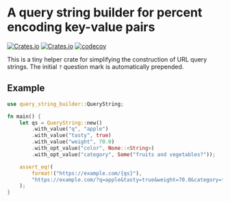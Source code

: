 # A query string builder for percent encoding key-value pairs

[![Crates.io](https://img.shields.io/crates/v/query-string-builder)](https://crates.io/crates/query-string-builder)
[![Crates.io](https://img.shields.io/crates/l/query-string-builder)](https://crates.io/crates/query-string-builder)
[![codecov](https://codecov.io/gh/sunsided/query-string-builder/graph/badge.svg?token=HUCXM04DOG)](https://codecov.io/gh/sunsided/query-string-builder)

This is a tiny helper crate for simplifying the construction of URL query strings.
The initial `?` question mark is automatically prepended.

## Example

```rust
use query_string_builder::QueryString;

fn main() {
    let qs = QueryString::new()
        .with_value("q", "apple")
        .with_value("tasty", true)
        .with_value("weight", 70.0)
        .with_opt_value("color", None::<String>)
        .with_opt_value("category", Some("fruits and vegetables?"));

    assert_eq!(
        format!("https://example.com/{qs}"),
        "https://example.com/?q=apple&tasty=true&weight=70.0&category=fruits%20and%20vegetables?&tasty=true"
    );
}
```
